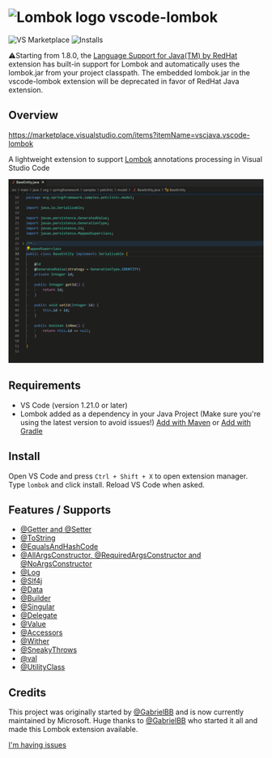 # <img src="https://raw.githubusercontent.com/microsoft/vscode-lombok/master/images/icon.png" alt="Lombok logo" width="48" height="48">   vscode-lombok
![VS Marketplace](https://vsmarketplacebadge.apphb.com/version-short/vscjava.vscode-lombok.svg)
![Installs](https://vsmarketplacebadge.apphb.com/installs-short/vscjava.vscode-lombok.svg)

⚠️Starting from 1.8.0, the [Language Support for Java(TM) by RedHat](https://marketplace.visualstudio.com/items?itemName=redhat.java) extension has built-in support for Lombok and automatically uses the lombok.jar from your project classpath. The embedded lombok.jar in the vscode-lombok extension will be deprecated in favor of RedHat Java extension.

## Overview

https://marketplace.visualstudio.com/items?itemName=vscjava.vscode-lombok

A lightweight extension to support [Lombok](https://projectlombok.org/) annotations processing in Visual Studio Code

![Screenshot](images/vscode-lombok.gif)

## Requirements
- VS Code (version 1.21.0 or later)
- Lombok added as a dependency in your Java Project (Make sure you're using the latest version to avoid issues!) [Add with Maven](https://projectlombok.org/setup/maven) or  [Add with Gradle](https://projectlombok.org/setup/gradle)

## Install

Open VS Code and press `Ctrl + Shift + X` to open extension manager. Type `lombok` and click install. Reload VS Code when asked.

## Features / Supports

- [@Getter and @Setter](http://projectlombok.org/features/GetterSetter.html)
- [@ToString](http://projectlombok.org/features/ToString.html)
- [@EqualsAndHashCode](http://projectlombok.org/features/EqualsAndHashCode.html)
- [@AllArgsConstructor, @RequiredArgsConstructor and @NoArgsConstructor](http://projectlombok.org/features/Constructor.html)
- [@Log](http://projectlombok.org/features/Log.html)
- [@Slf4j](https://projectlombok.org/features/log)
- [@Data](https://projectlombok.org/features/Data.html)
- [@Builder](https://projectlombok.org/features/Builder.html)
- [@Singular](https://projectlombok.org/features/Builder.html#singular)
- [@Delegate](https://projectlombok.org/features/Delegate.html)
- [@Value](https://projectlombok.org/features/Value.html)
- [@Accessors](https://projectlombok.org/features/experimental/Accessors.html)
- [@Wither](https://projectlombok.org/features/experimental/Wither.html)
- [@SneakyThrows](https://projectlombok.org/features/SneakyThrows.html)
- [@val](https://projectlombok.org/features/val.html)
- [@UtilityClass](https://projectlombok.org/features/experimental/UtilityClass.html)

## Credits
This project was originally started by [@GabrielBB](https://github.com/GabrielBB) and is now currently maintained by Microsoft. Huge thanks to [@GabrielBB](https://github.com/GabrielBB) who started it all and made this Lombok extension available.

[I'm having issues](https://github.com/Microsoft/vscode-lombok/issues)

